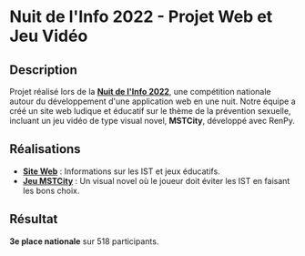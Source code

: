 # Nuit de l'Info 2022 - Projet Web et Jeu Vidéo

## Description

Projet réalisé lors de la **[Nuit de l'Info 2022](https://www.nuitdelinfo.com/)**, une compétition nationale autour du développement d'une application web en une nuit. Notre équipe a créé un site web ludique et éducatif sur le thème de la prévention sexuelle, incluant un jeu vidéo de type visual novel, **MSTCity**, développé avec RenPy.

## Réalisations

- **[Site Web](https://aurelien-aqr.github.io/ndi_2022/)** : Informations sur les IST et jeux éducatifs.
- **[Jeu MSTCity](#)** : Un visual novel où le joueur doit éviter les IST en faisant les bons choix.

## Résultat

**3e place nationale** sur 518 participants.